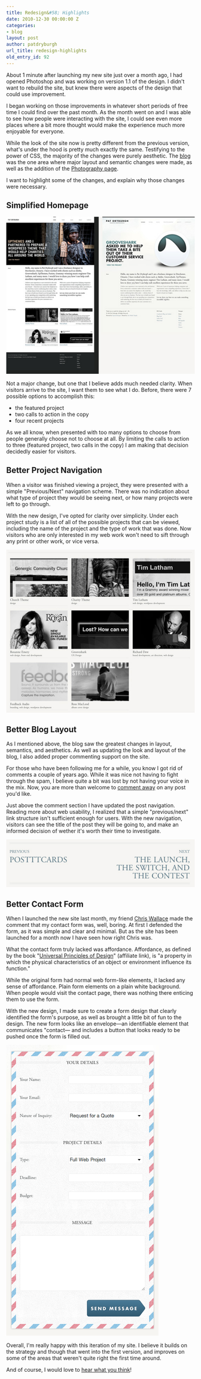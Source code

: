 ```yaml
---
title: Redesign&#58; Highlights
date: 2010-12-30 00:00:00 Z
categories:
- blog
layout: post
author: patdryburgh
url_title: redesign-highlights
old_entry_id: 92
---
```


About 1 minute after launching my new site just over a month ago, I had opened Photoshop and was working on version 1.1 of the design. I didn't want to rebuild the site, but knew there were aspects of the design that could use improvement.

I began working on those improvements in whatever short periods of free time I could find over the past month. As the month went on and I was able to see how people were interacting with the site, I could see even more places where a bit more thought would make the experience much more enjoyable for everyone.

While the look of the site now is pretty different from the previous version, what's under the hood is pretty much exactly the same. Testifying to the power of CSS, the majority of the changes were purely aesthetic. The [blog](http://patdryburgh.com/blog) was the one area where major layout and semantic changes were made, as well as the addition of the [Photography page](http://patdryburgh.com/photography).

I want to highlight some of the changes, and explain why those changes were necessary. 

## Simplified Homepage

<img src="/images/uploads/homepage.jpg" alt="Simplified Homepage" />

Not a major change, but one that I believe adds much needed clarity. When visitors arrive to the site, I want them to see what I do. Before, there were 7 possible options to accomplish this: 

- the featured project
- two calls to action in the copy
- four recent projects

As we all know, when presented with too many options to choose from people generally choose not to choose at all.  By limiting the calls to action to three (featured project, two calls in the copy) I am making that decision decidedly easier for visitors.

## Better Project Navigation

When a visitor was finished viewing a project, they were presented with a simple "Previous/Next" navigation scheme. There was no indication about what type of project they would be seeing next, or how many projects were left to go through.

With the new design, I've opted for clarity over simplicity. Under each project study is a list of all of the possible projects that can be viewed, including the name of the project and the type of work that was done. Now visitors who are only interested in my web work won't need to sift through any print or other work, or vice versa.

<img src="/images/uploads/worknavigation.jpg" alt="Work Navigation" />

## Better Blog Layout

As I mentioned above, the blog saw the greatest changes in layout, semantics, and aesthetics. As well as updating the look and layout of the blog, I also added proper commenting support on the site. 

For those who have been following me for a while, you know I got rid of comments a couple of years ago. While it was nice not having to fight through the spam, I believe quite a bit was lost by not having your voice in the mix. Now, you are more than welcome to <a href="#comments">comment away</a> on any post you'd like.

Just above the comment section I have updated the post navigation. Reading more about web usability, I realized that a simple "previous/next" link structure isn't sufficient enough for users. With the new navigation, visitors can see the title of the post they will be going to, and make an informed decision of wether it's worth their time to investigate. 

<img src="/images/uploads/blognavigation.jpg" alt="Blog Navigation" />

## Better Contact Form

When I launched the new site last month, my friend [Chris Wallace](http://chris-wallace.com) made the comment that my contact form was, well, boring. At first I defended the form, as it was simple and clear and minimal. But as the site has been launched for a month now I have seen how right Chris was.

What the contact form truly lacked was affordance. Affordance, as defined by the book "[Universal Principles of Design](http://www.amazon.com/gp/product/1592530079?ie=UTF8&tag=patdryb-20&linkCode=as2&camp=1789&creative=390957&creativeASIN=1592530079)" <span class="affl">(affiliate link)</span>, is "a property in which the physical characteristics of an object or environment influence its function."

While the original form had normal web form-like elements, it lacked any sense of affordance. Plain form elements on a plain white background. When people would visit the contact page, there was nothing there enticing them to use the form.

With the new design, I made sure to create a form design that clearly identified the form's purpose, as well as brought a little bit of fun to the design. The new form looks like an envelope—an identifiable element that communicates "contact— and includes a button that looks ready to be pushed once the form is filled out.

<img src="/images/uploads/Screen_shot_2010-12-30_at_3.25.01_PM.png" alt="Contact Form" />

Overall, I'm really happy with this iteration of my site. I believe it builds on the strategy and though that went into the first version, and improves on some of the areas that weren't quite right the first time around.

And of course, I would love to <a href="http://patdryburgh.com/blog/redesign-highlights/#comments">hear what you think</a>!